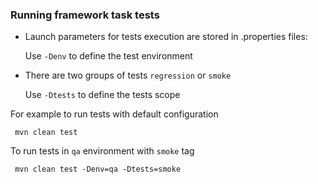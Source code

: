 ### Running framework task tests

- Launch parameters for tests execution are stored in .properties files:
  
  Use `-Denv` to define the test environment  


- There are two groups of tests `regression` or `smoke`

  Use `-Dtests` to define the tests scope

For example to run tests with default configuration

```commandline
 mvn clean test
```

To run tests in `qa` environment with `smoke` tag

```commandline
 mvn clean test -Denv=qa -Dtests=smoke
```
